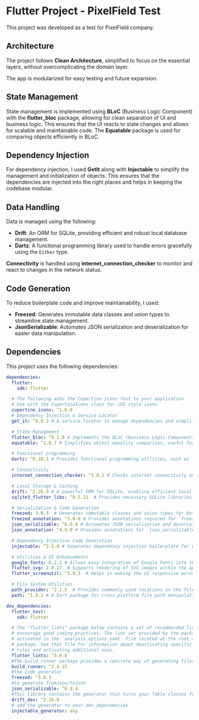 # Flutter Project - PixelField Test

This project was developed as a test for PixelField company.

## Architecture

The project follows **Clean Architecture**, simplified to focus on the essential layers, without overcomplicating the
domain layer.

The app is modularized for easy testing and future expansion.

## State Management

State management is implemented using **BLoC** (Business Logic Component) with the **flutter_bloc** package, allowing
for clean separation of UI and business logic. This ensures that the UI reacts to state changes and allows for scalable
and maintainable code. The **Equatable** package is used for comparing objects efficiently in BLoC.

## Dependency Injection

For dependency injection, I used **GetIt** along with **Injectable** to simplify the management and initialization of
objects. This ensures that the dependencies are injected into the right places and helps in keeping the codebase
modular.

## Data Handling

Data is managed using the following:

- **Drift**: An ORM for SQLite, providing efficient and robust local database management.
- **Dartz**: A functional programming library used to handle errors gracefully using the `Either` type.

**Connectivity** is handled using **internet_connection_checker** to monitor and react to changes in the network status.

## Code Generation

To reduce boilerplate code and improve maintainability, I used:

- **Freezed**: Generates immutable data classes and union types to streamline state management.
- **JsonSerializable**: Automates JSON serialization and deserialization for easier data manipulation.

## Dependencies

This project uses the following dependencies:

```yaml
dependencies:
  flutter:
    sdk: flutter

  # The following adds the Cupertino Icons font to your application.
  # Use with the CupertinoIcons class for iOS style icons.
  cupertino_icons: ^1.0.8
  # Dependency Injection & Service Locator
  get_it: ^8.0.3 # A service locator to manage dependencies and simplify dependency injection.

  # State Management
  flutter_bloc: ^9.1.0 # Implements the BLoC (Business Logic Component) pattern for efficient state management.
  equatable: ^2.0.7 # Simplifies object equality comparison, useful for state changes in BLoC.

  # Functional programming
  dartz: ^0.10.1 # Provides functional programming utilities, such as `Either` for better error handling.

  # Connectivity
  internet_connection_checker: ^3.0.1 # Checks internet connectivity and handles connection status updates.

  # Local Storage & Caching
  drift: ^2.26.0 # A powerful ORM for SQLite, enabling efficient local database management.
  sqlite3_flutter_libs: ^0.5.31  # Provides necessary SQLite libraries for Flutter apps.

  # Serialization & Code Generation
  freezed: 3.0.3  # Generates immutable classes and union types for better state management.
  freezed_annotation: ^3.0.0 # Provides annotations required for `freezed` code generation.
  json_serializable: ^6.9.4 # Automates JSON serialization and deserialization for model classes.
  json_annotation: ^4.9.0 # Provides annotations for `json_serializable` to generate JSON parsing code.

  # Dependency Injection Code Generation
  injectable: ^2.5.0 # Generates dependency injection boilerplate for use with `get_it`.

  # Utilities & UI Enhancements
  google_fonts: 6.2.1 # Allows easy integration of Google Fonts into the Flutter app.
  flutter_svg: 2.0.17  # Supports rendering of SVG images within the app.
  flutter_screenutil: ^5.9.3  # Helps in making the UI responsive across different screen sizes.

  # File System Utilities
  path_provider: ^2.1.5  # Provides commonly used locations on the filesystem (e.g., app documents directory).
  path: ^1.9.1 # A Dart package for cross-platform file path manipulation.

dev_dependencies:
  flutter_test:
    sdk: flutter

  # The "flutter_lints" package below contains a set of recommended lints to
  # encourage good coding practices. The lint set provided by the package is
  # activated in the `analysis_options.yaml` file located at the root of your
  # package. See that file for information about deactivating specific lint
  # rules and activating additional ones.
  flutter_lints: ^5.0.0
  #The build_runner package provides a concrete way of generating files using Dart code
  build_runner: ^2.4.15
  #the code generator
  freezed: ^3.0.3
  #to generate fromJson/toJson
  json_serializable: ^6.9.4
  #This library contains the generator that turns your Table classes from drift into database code
  drift_dev: ^2.26.0
  # add the generator to your dev_dependencies
  injectable_generator: any